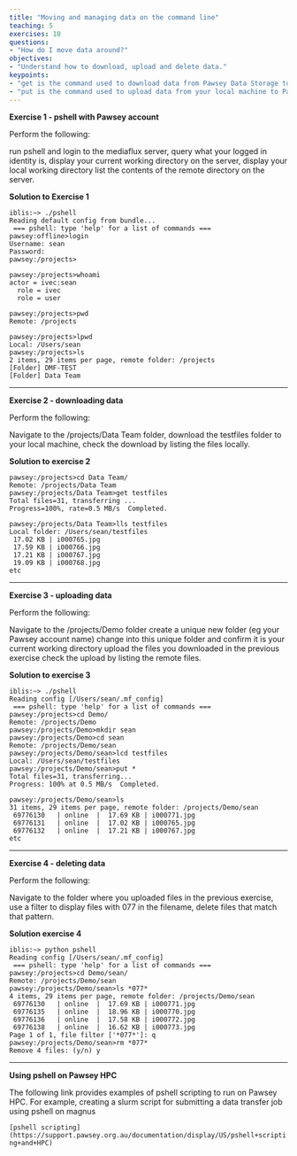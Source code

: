 ```yaml
---
title: "Moving and managing data on the command line"
teaching: 5
exercises: 10
questions:
- "How do I move data around?"
objectives:
- "Understand how to download, upload and delete data."
keypoints:
- "get is the command used to download data from Pawsey Data Storage to your local machine"
- "put is the command used to upload data from your local machine to Pawsey Data Storage"
---
```


**Exercise 1 - pshell with Pawsey account**

Perform the following:

run pshell and login to the mediaflux server,
query what your logged in identity is,
display your current working directory on the server,
display your local working directory
list the contents of the remote directory on the server.

**Solution to Exercise 1**
```
iblis:~> ./pshell
Reading default config from bundle...
 === pshell: type 'help' for a list of commands ===
pawsey:offline>login
Username: sean
Password:
pawsey:/projects>
```

```
pawsey:/projects>whoami
actor = ivec:sean
  role = ivec
  role = user
```
```
pawsey:/projects>pwd
Remote: /projects
```
```
pawsey:/projects>lpwd
Local: /Users/sean
pawsey:/projects>ls
2 items, 29 items per page, remote folder: /projects
[Folder] DMF-TEST
[Folder] Data Team
```
---
**Exercise 2 - downloading data**

Perform the following:

Navigate to the /projects/Data Team folder,
download the testfiles folder to your local machine,
check the download by listing the files locally.

**Solution to exercise 2**
```
pawsey:/projects>cd Data Team/
Remote: /projects/Data Team
pawsey:/projects/Data Team>get testfiles
Total files=31, transferring ...
Progress=100%, rate=0.5 MB/s  Completed.
```
```
pawsey:/projects/Data Team>lls testfiles
Local folder: /Users/sean/testfiles
 17.02 KB | i000765.jpg
 17.59 KB | i000766.jpg
 17.21 KB | i000767.jpg
 19.09 KB | i000768.jpg
etc
```
---
**Exercise 3 - uploading data**

Perform the following:

Navigate to the /projects/Demo folder
create a unique new folder (eg your Pawsey account name)
change into this unique folder and confirm it is your current working directory
upload the files you downloaded in the previous exercise
check the upload by listing the remote files.

**Solution to exercise 3**
```
iblis:~> ./pshell
Reading config [/Users/sean/.mf_config]
 === pshell: type 'help' for a list of commands ===
pawsey:/projects>cd Demo/
Remote: /projects/Demo
pawsey:/projects/Demo>mkdir sean
pawsey:/projects/Demo>cd sean
Remote: /projects/Demo/sean
pawsey:/projects/Demo/sean>lcd testfiles
Local: /Users/sean/testfiles
pawsey:/projects/Demo/sean>put *
Total files=31, transferring...
Progress: 100% at 0.5 MB/s  Completed.
```
```
pawsey:/projects/Demo/sean>ls
31 items, 29 items per page, remote folder: /projects/Demo/sean
 69776130   | online  |  17.69 KB | i000771.jpg
 69776131   | online  |  17.02 KB | i000765.jpg
 69776132   | online  |  17.21 KB | i000767.jpg
etc
```
---
**Exercise 4 - deleting data**

Perform the following:

Navigate to the folder where you uploaded files in the previous exercise,
use a filter to display files with 077 in the filename,
delete files that match that pattern.

**Solution exercise 4**
```
iblis:~> python pshell
Reading config [/Users/sean/.mf_config]
 === pshell: type 'help' for a list of commands ===
pawsey:/projects>cd Demo/sean/
Remote: /projects/Demo/sean
pawsey:/projects/Demo/sean>ls *077*
4 items, 29 items per page, remote folder: /projects/Demo/sean
 69776130   | online  |  17.69 KB | i000771.jpg
 69776135   | online  |  18.96 KB | i000770.jpg
 69776136   | online  |  17.58 KB | i000772.jpg
 69776138   | online  |  16.62 KB | i000773.jpg
Page 1 of 1, file filter ['*077*']: q
pawsey:/projects/Demo/sean>rm *077*
Remove 4 files: (y/n) y
```

-----

**Using pshell on Pawsey HPC**

The following link provides examples of pshell scripting to run on Pawsey HPC.  For example, creating a slurm script 
for submitting a data transfer job using pshell on magnus 

```[pshell scripting](https://support.pawsey.org.au/documentation/display/US/pshell+scripting+and+HPC)```
